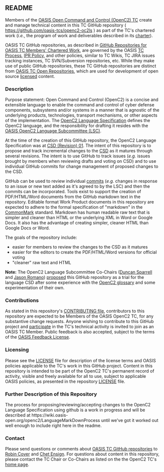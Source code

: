 <div>
<h2>README</h2>

<p>Members of the <a href="https://www.oasis-open.org/committees/openc2/">OASIS Open Command and Control (OpenC2) TC</a> create and manage technical content in this TC GitHub repository ( <a href="https://github.com/oasis-tcs/openc2-oc2ls">https://github.com/oasis-tcs/openc2-oc2ls</a> ) as part of the TC's chartered work (<i>i.e.</i>, the program of work and deliverables described in its <a href="https://www.oasis-open.org/committees/openc2/charter.php">charter</a>).</p>

<p>OASIS TC GitHub repositories, as described in <a href="https://www.oasis-open.org/resources/tcadmin/github-repositories-for-oasis-tc-members-chartered-work">GitHub Repositories for OASIS TC Members' Chartered Work</a>, are governed by the OASIS <a href="https://www.oasis-open.org/policies-guidelines/tc-process">TC Process</a>, <a href="https://www.oasis-open.org/policies-guidelines/ipr">IPR Policy</a>, and other policies, similar to TC Wikis, TC JIRA issues tracking instances, TC SVN/Subversion repositories, etc.  While they make use of public GitHub repositories, these TC GitHub repositories are distinct from <a href="https://www.oasis-open.org/resources/open-repositories">OASIS TC Open Repositories</a>, which are used for development of open source <a href="https://www.oasis-open.org/resources/open-repositories/licenses">licensed</a> content.</p>
</div>

<div>
<h3>Description</h3>

<p>Purpose statement: Open Command and Control (OpenC2) is a concise and extensible language to enable the command and control of cyber defense components, subsystems and/or systems in a manner that is agnostic of the underlying products, technologies, transport mechanisms, or other aspects of the implementation. The <a href="http://docs.oasis-open.org/openc2/oc2ls/">OpenC2 Language Specification</a> defines the OpenC2 language, and the responsibility for drafting it resides with the <a href="https://www.oasis-open.org/committees/tc_home.php?wg_abbrev=openc2-lang">OASIS OpenC2 Language Subcommittee (LSC)</a>.</p>

<p>At the time of the creation of this GitHub repository, the OpenC2 Language Specification was at <a href="http://docs.oasis-open.org/openc2/oc2ls/v1.0/csd01/">CSD (Revision) 01</a>. The intent of this repository is to propose and track incremental changes to the <a href="https://www.oasis-open.org/policies-guidelines/oasis-defined-terms-2017-05-26#dCommitteeDraft">CSD</a> as it matures through several revisions.  The intent is to use GitHub to track issues (<i>e.g.</i> issues brought by members when reviewing drafts and voting on CSD) and to use individual GitHub commits for change management of proposed changes to the CSD.</p>

<p>GitHub can be used to review individual <a href="https://github.com/oasis-tcs/openc2-oc2ls/commits/master">commits</a> (<i>e.g.</i> changes in response to an issue or new text added as it's agreed to by the LSC) and then the commits can be incorporated. Tools exist to support the creation of PDF/HTML/Word documents from the GitHub markdown text in the repository. Editable format Work Product documents in this repository are expected to adhere to the formal specification of "markdown" in the <a href="http://spec.commonmark.org/">CommonMark</a> standard.  Markdown has human readable raw text that is simpler and cleaner than HTML or the underlying XML in Word or Google Docs. It also has the advantage of creating simpler, cleaner HTML than Google Docs or Word.</p>

<p>The goals of the repository include:</p>

<ul>

<li>easier for members to review the changes to the CSD as it matures</li>
<li>easier for the editors to create the PDF/HTML/Word versions for official voting</li>
<li>"cleaner" raw text and HTML</li>
</ul>

<p><b>Note:</b> The OpenC2 Language Subcommittee Co-Chairs (<a href="mailto:duncan@sfractal.com">Duncan Sparrell</a> and <a href="mailto:jdroman@nsa.gov">Jason Romano</a>) <a href="https://issues.oasis-open.org/browse/TCADMIN-2823">proposed</a> this GitHub repository as a trial for the language CSD after some experience with the <a href="https://github.com/oasis-tcs/openc2-glossary">OpenC2 glossary</a> and some experimentation of their own.</p>

</div>

<div>
<h3>Contributions</h3>
<p>As stated in this repository's <a href="https://github.com/oasis-tcs/openc2-oc2ls/blob/master/CONTRIBUTING.md">CONTRIBUTING file</a>, contributors to this repository are expected to be Members of the OASIS OpenC2 TC, for any substantive change requests.  Anyone wishing to contribute to this GitHub project and <a href="https://www.oasis-open.org/join/participation-instructions">participate</a> in the TC's technical activity is invited to join as an OASIS TC Member.  Public feedback is also accepted, subject to the terms of the <a href="https://www.oasis-open.org/policies-guidelines/ipr#appendixa">OASIS Feedback License</a>.</p>
</div>



<div>
<h3>Licensing</h3>
<p>Please see the <a href="https://github.com/oasis-tcs/openc2-oc2ls/blob/master/LICENSE.md">LICENSE</a> file for description of the license terms and OASIS policies applicable to the TC's work in this GitHub project. Content in this repository is intended to be part of the OpenC2 TC's permanent record of activity, visible and freely available for all to use, subject to applicable OASIS policies, as presented in the repository <a href="https://github.com/oasis-tcs/openc2-oc2ls/blob/master/LICENSE.md">LICENSE</a> file.</p>
</div>

<div>
<h3>Further Description of this Repository</h3>

<p>
The process for proposing/reviewing/accepting changes to the OpenC2 Language Specification using github is a work in progress and will be described at https://wiki.oasis-open.org/openc2/LanguageMarkDownProcess until we've got it worked out well enough to include right here in the readme.
</p>
</div>

<div>

<h3>Contact</h3>
<p>Please send questions or comments about <a href="https://www.oasis-open.org/resources/tcadmin/github-repositories-for-oasis-tc-members-chartered-work">OASIS TC GitHub repositories</a> to <a href="mailto:robin@oasis-open.org">Robin Cover</a> and <a href="mailto:chet.ensign@oasis-open.org">Chet Ensign</a>.  For questions about content in this repository, please contact the TC Chair or Co-Chairs as listed on the the OpenC2 TC's <a href="https://www.oasis-open.org/committees/openc2/">home page</a>.</p>
</div>
